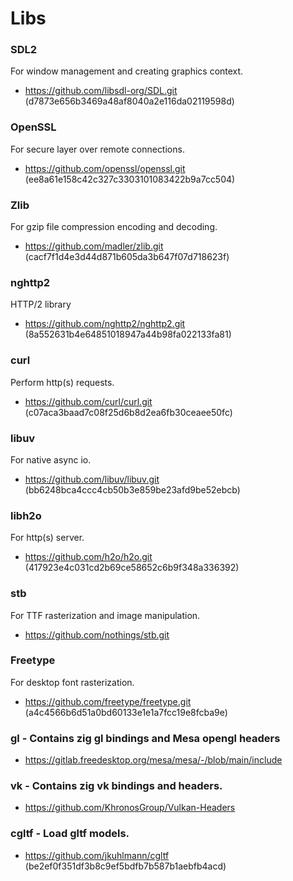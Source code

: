 # Libs

### SDL2
For window management and creating graphics context.
- https://github.com/libsdl-org/SDL.git (d7873e656b3469a48af8040a2e116da02119598d)

### OpenSSL
For secure layer over remote connections.
- https://github.com/openssl/openssl.git (ee8a61e158c42c327c3303101083422b9a7cc504)

### Zlib
For gzip file compression encoding and decoding.
- https://github.com/madler/zlib.git (cacf7f1d4e3d44d871b605da3b647f07d718623f)

### nghttp2
HTTP/2 library
- https://github.com/nghttp2/nghttp2.git (8a552631b4e64851018947a44b98fa022133fa81)

### curl
Perform http(s) requests.
- https://github.com/curl/curl.git (c07aca3baad7c08f25d6b8d2ea6fb30ceaee50fc)

### libuv
For native async io.
- https://github.com/libuv/libuv.git (bb6248bca4ccc4cb50b3e859be23afd9be52ebcb)

### libh2o
For http(s) server.
- https://github.com/h2o/h2o.git (417923e4c031cd2b69ce58652c6b9f348a336392)

### stb
For TTF rasterization and image manipulation.
- https://github.com/nothings/stb.git

### Freetype
For desktop font rasterization.
- https://github.com/freetype/freetype.git (a4c4566b6d51a0bd60133e1e1a7fcc19e8fcba9e)

### gl - Contains zig gl bindings and Mesa opengl headers
- https://gitlab.freedesktop.org/mesa/mesa/-/blob/main/include

### vk - Contains zig vk bindings and headers.
- https://github.com/KhronosGroup/Vulkan-Headers

### cgltf - Load gltf models.
- https://github.com/jkuhlmann/cgltf (be2ef0f351df3b8c9ef5bdfb7b587b1aebfb4acd)
